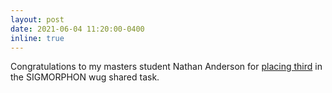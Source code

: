 ```yaml
---
layout: post
date: 2021-06-04 11:20:00-0400
inline: true
---
```

Congratulations to my masters student Nathan Anderson for [placing third](https://twitter.com/ryandcotterell/status/1400915799695560704) in the SIGMORPHON wug shared task.